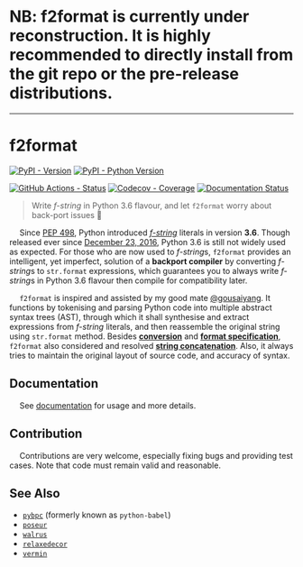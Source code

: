 # NB: f2format is currently under reconstruction. It is highly recommended to directly install from the git repo or the pre-release distributions.

---

# f2format

[![PyPI - Version](https://img.shields.io/pypi/v/bpc-f2format.svg)](https://pypi.org/project/bpc-f2format)
[![PyPI - Python Version](https://img.shields.io/pypi/pyversions/bpc-f2format.svg)](https://pypi.org/project/bpc-f2format)

[![GitHub Actions - Status](https://github.com/pybpc/bpc-f2format/workflows/Build/badge.svg)](https://github.com/pybpc/bpc-f2format/actions?query=workflow%3ABuild)
[![Codecov - Coverage](https://codecov.io/gh/pybpc/bpc-f2format/branch/master/graph/badge.svg)](https://codecov.io/gh/pybpc/bpc-f2format)
[![Documentation Status](https://readthedocs.org/projects/bpc-f2format/badge/?version=latest)](https://bpc-f2format.readthedocs.io/en/latest/)

> Write *f-string* in Python 3.6 flavour, and let `f2format` worry about back-port issues :beer:

&emsp; Since [PEP 498](https://www.python.org/dev/peps/pep-0498/), Python introduced
*[f-string](https://docs.python.org/3/reference/lexical_analysis.html#formatted-string-literals)*
literals in version __3.6__. Though released ever since
[December 23, 2016](https://docs.python.org/3.6/whatsnew/changelog.html#python-3-6-0-final), Python
3.6 is still not widely used as expected. For those who are now used to *f-string*s, `f2format`
provides an intelligent, yet imperfect, solution of a **backport compiler** by converting
*f-string*s to `str.format` expressions, which guarantees you to always write *f-string*s in Python
3.6 flavour then compile for compatibility later.

&emsp; `f2format` is inspired and assisted by my good mate [@gousaiyang](https://github.com/gousaiyang).
It functions by tokenising and parsing Python code into multiple abstract syntax trees (AST),
through which it shall synthesise and extract expressions from *f-string* literals, and then
reassemble the original string using `str.format` method. Besides
**[conversion](https://docs.python.org/3/library/string.html#format-string-syntax)** and
**[format specification](https://docs.python.org/3/library/string.html#formatspec)**, `f2format`
also considered and resolved
**[string concatenation](https://docs.python.org/3/reference/lexical_analysis.html#string-literal-concatenation)**.
Also, it always tries to maintain the original layout of source code, and accuracy of syntax.

## Documentation

&emsp; See [documentation](https://bpc-f2format.readthedocs.io/en/latest/) for usage and more details.

## Contribution

&emsp; Contributions are very welcome, especially fixing bugs and providing test cases.
Note that code must remain valid and reasonable.

## See Also

- [`pybpc`](https://github.com/pybpc/bpc) (formerly known as `python-babel`)
- [`poseur`](https://github.com/pybpc/poseur)
- [`walrus`](https://github.com/pybpc/walrus)
- [`relaxedecor`](https://github.com/pybpc/relaxedecor)
- [`vermin`](https://github.com/netromdk/vermin)
